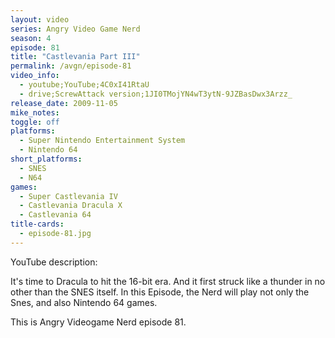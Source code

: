 ```yaml
---
layout: video
series: Angry Video Game Nerd
season: 4
episode: 81
title: "Castlevania Part III"
permalink: /avgn/episode-81
video_info:
  - youtube;YouTube;4C0xI41RtaU
  - drive;ScrewAttack version;1JI0TMojYN4wT3ytN-9JZBasDwx3Arzz_
release_date: 2009-11-05
mike_notes:
toggle: off
platforms:
  - Super Nintendo Entertainment System
  - Nintendo 64
short_platforms:
  - SNES
  - N64
games:
  - Super Castlevania IV
  - Castlevania Dracula X
  - Castlevania 64
title-cards:
  - episode-81.jpg
---
```


<p class="yt-description">YouTube description:</p>

It's time to Dracula to hit the 16-bit era. And it first struck like a thunder in no other than the SNES itself. In this Episode, the Nerd will play not only the Snes, and also Nintendo 64 games.

This is Angry Videogame Nerd episode 81.